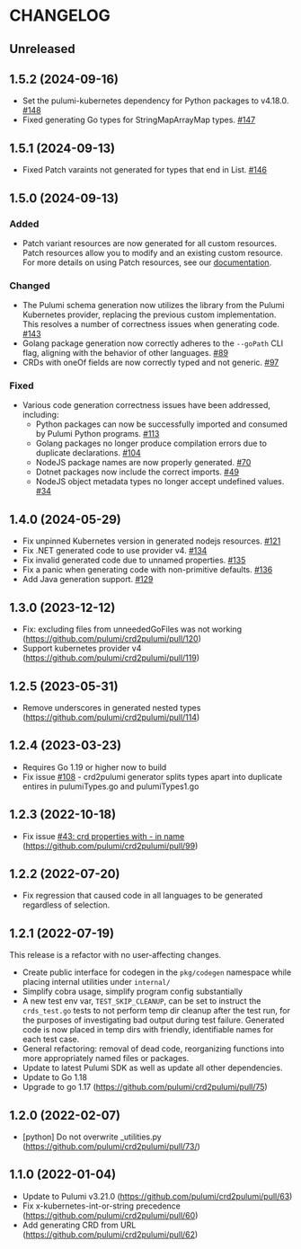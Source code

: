 # CHANGELOG

## Unreleased

## 1.5.2 (2024-09-16)

- Set the pulumi-kubernetes dependency for Python packages to v4.18.0. [#148](https://github.com/pulumi/crd2pulumi/issues/148)
- Fixed generating Go types for StringMapArrayMap types. [#147](https://github.com/pulumi/crd2pulumi/issues/147)

## 1.5.1 (2024-09-13)

- Fixed Patch varaints not generated for types that end in List. [#146](https://github.com/pulumi/crd2pulumi/pull/146)

## 1.5.0 (2024-09-13)

### Added
- Patch variant resources are now generated for all custom resources. Patch resources allow you to modify and an existing custom resource. For more details on using Patch resources, see our [documentation](https://www.pulumi.com/registry/packages/kubernetes/how-to-guides/managing-resources-with-server-side-apply/#patch-a-resource).

### Changed
- The Pulumi schema generation now utilizes the library from the Pulumi Kubernetes provider, replacing the previous custom implementation. This resolves a number of correctness issues when generating code. [#143](https://github.com/pulumi/crd2pulumi/pull/143)
- Golang package generation now correctly adheres to the `--goPath` CLI flag, aligning with the behavior of other languages. [#89](https://github.com/pulumi/crd2pulumi/issues/89)
- CRDs with oneOf fields are now correctly typed and not generic. [#97](https://github.com/pulumi/crd2pulumi/issues/97)


### Fixed
- Various code generation correctness issues have been addressed, including:
  - Python packages can now be successfully imported and consumed by Pulumi Python programs. [#113](https://github.com/pulumi/crd2pulumi/issues/113)
  - Golang packages no longer produce compilation errors due to duplicate declarations. [#104](https://github.com/pulumi/crd2pulumi/issues/104)
  - NodeJS package names are now properly generated. [#70](https://github.com/pulumi/crd2pulumi/issues/70)
  - Dotnet packages now include the correct imports. [#49](https://github.com/pulumi/crd2pulumi/issues/49)
  - NodeJS object metadata types no longer accept undefined values. [#34](https://github.com/pulumi/crd2pulumi/issues/34)

## 1.4.0 (2024-05-29)

- Fix unpinned Kubernetes version in generated nodejs resources. [#121](https://github.com/pulumi/crd2pulumi/pull/121)
- Fix .NET generated code to use provider v4. [#134](https://github.com/pulumi/crd2pulumi/pull/134)
- Fix invalid generated code due to unnamed properties. [#135](https://github.com/pulumi/crd2pulumi/pull/135)
- Fix a panic when generating code with non-primitive defaults. [#136](https://github.com/pulumi/crd2pulumi/pull/136)
- Add Java generation support. [#129](https://github.com/pulumi/crd2pulumi/pull/129)

## 1.3.0 (2023-12-12)

- Fix: excluding files from unneededGoFiles was not working (<https://github.com/pulumi/crd2pulumi/pull/120>)
- Support kubernetes provider v4 (<https://github.com/pulumi/crd2pulumi/pull/119>)

## 1.2.5 (2023-05-31)

- Remove underscores in generated nested types (<https://github.com/pulumi/crd2pulumi/pull/114>)

## 1.2.4 (2023-03-23)

- Requires Go 1.19 or higher now to build
- Fix issue [#108](https://github.com/pulumi/crd2pulumi/issues/108) - crd2pulumi generator splits types apart into duplicate entires in pulumiTypes.go and pulumiTypes1.go

## 1.2.3 (2022-10-18)

- Fix issue [#43: crd properties with - in name](https://github.com/pulumi/crd2pulumi/issues/43) (<https://github.com/pulumi/crd2pulumi/pull/99>)

## 1.2.2 (2022-07-20)

- Fix regression that caused code in all languages to be generated regardless of selection.

## 1.2.1 (2022-07-19)

This release is a refactor with no user-affecting changes.

- Create public interface for codegen in the `pkg/codegen` namespace
  while placing internal utilities under `internal/`
- Simplify cobra usage, simplify program config substantially
- A new test env var, `TEST_SKIP_CLEANUP`, can be set to instruct the
  `crds_test.go` tests to not perform temp dir cleanup after the test
  run, for the purposes of investigating bad output during test failure.
  Generated code is now placed in temp dirs with friendly, identifiable
  names for each test case.
- General refactoring: removal of dead code, reorganizing functions into
  more appropriately named files or packages.
- Update to latest Pulumi SDK as well as update all other dependencies.
- Update to Go 1.18
- Upgrade to go 1.17 (<https://github.com/pulumi/crd2pulumi/pull/75>)

## 1.2.0 (2022-02-07)

- [python] Do not overwrite _utilities.py (<https://github.com/pulumi/crd2pulumi/pull/73/>)

## 1.1.0 (2022-01-04)

- Update to Pulumi v3.21.0 (<https://github.com/pulumi/crd2pulumi/pull/63>)
- Fix x-kubernetes-int-or-string precedence (<https://github.com/pulumi/crd2pulumi/pull/60>)
- Add generating CRD from URL (<https://github.com/pulumi/crd2pulumi/pull/62>)
